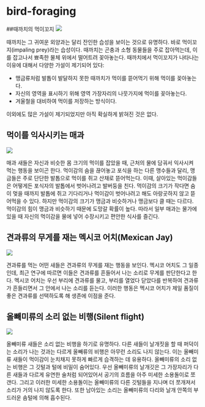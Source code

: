 # bird-foraging

##때까치의 먹이꼬지
 ![](https://cdn.mirror.wiki/http://images.mudfooted.com/Shrike-impaling-dunnock.jpg)
 
 때까치는 그 귀여운 외양과는 달리 잔인한 습성을 보이는 것으로 유명하다. 바로 먹이꼬지(impaling prey)라는 습성이다. 때까치는 곤충과 소형 동물들을 주로 잡아먹는데, 이를 잡고나서 뾰족한 물체 위에서 떨어트려 꽂아놓는다. 때까치에서 먹이꼬지가 나타나는 이유에 대해서 다양한 가설이 제기되어 있다: 
 * 맹금류처럼 발톱이 발달하지 못한 때까치가 먹이를 뜯어먹기 위해 먹이를 꽂아놓는다.
 * 자신의 영역을 표시하기 위해 영역 가장자리의 나뭇가지에 먹이를 꽂아놓는다.
 * 겨울철을 대비하여 먹이를 저장하는 방식이다.
 
이외에도 많은 가설이 제기되었지만 아직 확실하게 밝혀진 것은 없다.


## 먹이를 익사시키는 매과
 ![](http://dfwurbanwildlife.com/wp-content/uploads/2014/07/coopershawk-drowningvictim-006.jpg)
 
 매과 새들은 자신과 비슷한 몸 크기의 먹이를 잡았을 때, 근처의 물에 담궈서 익사시켜 먹는 행동을 보이곤 한다. 먹이감의 숨을 끊어놓고 포식을 하는 다른 맹수들과 달리, 맹금들은 주로 단단한 발톱으로 먹이를 쥐고 산채로 뜯어먹는다. 이때, 살아있는 먹이감들은 어떻게든 포식자의 발톱에서 벗어나려고 발버둥을 친다. 먹이감의 크기가 작다면 숨이 멎을 때까지 발톱에 쥐고 기다리거나 먹이감이 벗어나려고 해도 아랑곳하지 않고 뜯어먹을 수 있다. 하지만 먹이감의 크기가 맹금과 비슷하거나 맹금보다 클 때는 다르다. 먹이감의 힘이 맹금과 비슷하기 때문에 도망갈 확률이 높다. 따라서 일부 매과는 물가에 있을 때 자신의 먹이감을 물에 넣어 수장시키고 편안한 식사를 즐긴다.


## 견과류의 무게를 재는 멕시코 어치(Mexican Jay)
 ![](http://i.imgur.com/2wE6K9Z.jpg)

 견과류를 먹는 어떤 새들은 견과류의 무게를 재는 행동을 보인다. 멕시코 어치도 그 일종인데, 최근 연구에 따르면 이들은 견과류를 흔들어서 나는 소리로 무게를 판단한다고 한다. 멕시코 어치는 우선 부리에 견과류를 물고, 부리를 열었다 닫았다를 반복하여 견과류가 흔들리면서 그 안에서 나는 소리를 듣는다. 이러한 행동은 멕시코 어치가 제일 품질이 좋은 견과류를 선택하도록 해 생존에 이점을 준다.

## 올빼미류의 소리 없는 비행(Silent flight)
 ![](http://s.hswstatic.com/gif/owls-silent-flight.jpg)

 올빼미류 새들은 소리 없는 비행을 하기로 유명하다. 다른 새들이 날개짓을 할 때 퍼덕이는 소리가 나는 것과는 다르게 올빼류의 비행은 아무런 소리도 나지 않는다. 이는 올빼미류 새들이 먹이감이 눈치채지 못하게 빠르게 습격하는 데 유용하다. 올빼미류의 소리 없는 비행은 그 깃털과 털에 비밀이 숨어있다. 우선 올빼미류의 날개깃은 그 가장자리가 다른 새들과 다르게 유연한 술처럼 되어있어서  공기의 흐름을 아주 미세한 소용돌이로 쪼갠다. 그리고 이러한 미세한 소용돌이는 올빼미류의 다른 깃털들을 지나며 더 쪼개져서 소리가 거의 나지 않도록 한다. 또한 남아있는 소리는 올빼미류의 다리와 날개 안쪽의 부드러운 솜털에 의해 흡수된다.
